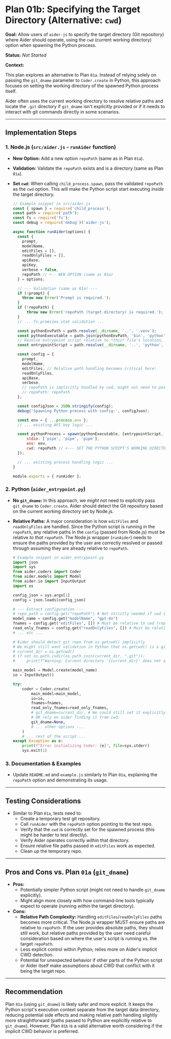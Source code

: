 # Plan 01b: Specifying the Target Directory (Alternative: `cwd`)

**Goal:** Allow users of `aider-js` to specify the target directory (Git repository) where Aider should operate, using the `cwd` (current working directory) option when spawning the Python process.

**Status:** *Not Started*

**Context:**

This plan explores an alternative to Plan `01a`. Instead of relying solely on passing the `git_dname` parameter to `Coder.create` in Python, this approach focuses on setting the working directory of the spawned Python process itself.

Aider often uses the current working directory to resolve relative paths and locate the `.git` directory if `git_dname` isn't explicitly provided or if it needs to interact with git commands directly in some scenarios.

---

## Implementation Steps

### 1. Node.js (`src/aider.js` - `runAider` function)

*   **New Option:** Add a new option `repoPath` (same as in Plan `01a`).
*   **Validation:** Validate the `repoPath` exists and is a directory (same as Plan `01a`).
*   **Set `cwd`:** When calling `child_process.spawn`, pass the validated `repoPath` as the `cwd` option. This will make the Python script start executing *inside* the target directory.

    ```javascript
    // Example snippet in src/aider.js
    const { spawn } = require('child_process');
    const path = require('path');
    const fs = require('fs');
    const debug = require('debug')('aider-js');

    async function runAider(options) {
      const {
        prompt,
        modelName,
        editFiles = [],
        readOnlyFiles = [],
        apiBase,
        apiKey,
        verbose = false,
        repoPath // <-- NEW OPTION (same as 01a)
      } = options;

      // --- Validation (same as 01a) ---
      if (!prompt) {
        throw new Error('Prompt is required.');
      }
      if (!repoPath) {
          throw new Error('repoPath (target directory) is required.');
      }
      // ... fs.promises.stat validation ...

      const pythonEnvPath = path.resolve(__dirname, '..', '.venv');
      const pythonExecutable = path.join(pythonEnvPath, 'bin', 'python');
      // Resolve entrypoint script relative to *this* file's location, not the target cwd
      const entrypointScript = path.resolve(__dirname, '..', 'python', 'aider_entrypoint.py');

      const config = {
        prompt,
        modelName,
        editFiles, // Relative path handling becomes critical here!
        readOnlyFiles,
        apiBase,
        verbose,
        // repoPath is implicitly handled by cwd, might not need to pass it explicitly
        // repoPath: repoPath
      };

      const configJson = JSON.stringify(config);
      debug('Spawning Python process with config:', configJson);

      const env = { ...process.env };
      // ... existing API key logic ...

      const pythonProcess = spawn(pythonExecutable, [entrypointScript, configJson], {
          stdio: ['pipe', 'pipe', 'pipe'],
          env: env,
          cwd: repoPath // <--- SET THE PYTHON SCRIPT'S WORKING DIRECTORY
      });

      // ... existing process handling logic ...
    }

    module.exports = { runAider };
    ```

### 2. Python (`aider_entrypoint.py`)

*   **No `git_dname`:** In this approach, we *might* not need to explicitly pass `git_dname` to `Coder.create`. Aider should detect the Git repository based on the current working directory set by Node.js.
*   **Relative Paths:** A major consideration is how `editFiles` and `readOnlyFiles` are handled. Since the Python script is running *in* the `repoPath`, any relative paths in the `config` (passed from Node.js) must be relative *to that `repoPath`*. The Node.js wrapper (`runAider`) needs to ensure the paths provided by the user are correctly resolved or passed through assuming they are already relative to `repoPath`.

    ```python
    # Example snippet in aider_entrypoint.py
    import json
    import sys
    from aider.coders import Coder
    from aider.models import Model
    from aider.io import InputOutput
    import os

    config_json = sys.argv[1]
    config = json.loads(config_json)

    # --- Extract configuration ---
    # repo_path = config.get("repoPath") # Not strictly needed if cwd is set
    model_name = config.get("modelName", "gpt-4o")
    fnames = config.get("editFiles", []) # Must be relative to cwd (repoPath)
    read_only_fnames = config.get("readOnlyFiles", []) # Must be relative to cwd
    # ... etc ...

    # Aider should detect git repo from os.getcwd() implicitly
    # We might still want validation in Python that os.getcwd() is a git repo
    # current_dir = os.getcwd()
    # if not os.path.isdir(os.path.join(current_dir, ".git")):
    #     print(f"Warning: Current directory '{current_dir}' does not appear to be a git repository.", file=sys.stderr)

    main_model = Model.create(model_name)
    io = InputOutput()

    try:
        coder = Coder.create(
            main_model=main_model,
            io=io,
            fnames=fnames,
            read_only_fnames=read_only_fnames,
            # git_dname=current_dir, # We could still set it explicitly
            # OR rely on aider finding it from cwd:
            git_dname=None,
            # ... other options ...
        )
        # ... rest of the script ...
    except Exception as e:
        print(f"Error initializing Coder: {e}", file=sys.stderr)
        sys.exit(1)
    ```

### 3. Documentation & Examples

*   Update `README.md` and `example.js` similarly to Plan `01a`, explaining the `repoPath` option and demonstrating its usage.

---

## Testing Considerations

*   Similar to Plan `01a`, tests need to:
    *   Create a temporary test git repository.
    *   Call `runAider` with the `repoPath` option pointing to the test repo.
    *   Verify that the `cwd` is correctly set for the spawned process (this might be harder to test directly).
    *   Verify Aider operates correctly within that directory.
    *   Ensure relative file paths passed in `editFiles` work as expected.
    *   Clean up the temporary repo.

---

## Pros and Cons vs. Plan `01a` (`git_dname`)

*   **Pros:**
    *   Potentially simpler Python script (might not need to handle `git_dname` explicitly).
    *   Might align more closely with how command-line tools typically expect to operate (running *within* the target directory).
*   **Cons:**
    *   **Relative Path Complexity:** Handling `editFiles`/`readOnlyFiles` paths becomes more critical. The Node.js wrapper MUST ensure paths are relative to `repoPath`. If the user provides absolute paths, they should still work, but relative paths provided by the user need careful consideration based on where the user's script is running vs. the target `repoPath`.
    *   Less explicit control within Python; relies more on Aider's implicit CWD detection.
    *   Potential for unexpected behavior if other parts of the Python script or Aider itself make assumptions about CWD that conflict with it being the target repo.

---

## Recommendation

Plan `01a` (using `git_dname`) is likely safer and more explicit. It keeps the Python script's execution context separate from the target data directory, reducing potential side effects and making relative path handling slightly more straightforward (paths passed to Python are explicitly relative to `git_dname`). However, Plan `01b` is a valid alternative worth considering if the implicit CWD behavior is preferred. 